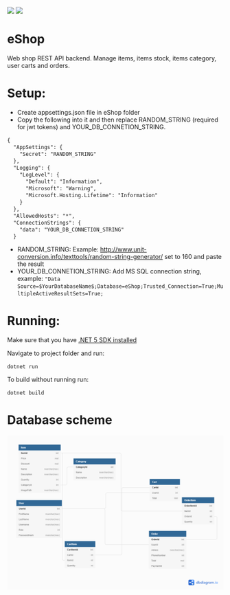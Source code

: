 ![](https://img.shields.io/badge/.NET-5C2D91?style=for-the-badge&logo=.net&logoColor=white)
![](https://img.shields.io/badge/C%23-239120?style=for-the-badge&logo=c-sharp&logoColor=white)

# eShop

Web shop REST API backend. Manage items, items stock, items category, user carts and orders.

# Setup:

* Create appsettings.json file in eShop folder 
* Copy the following into it and then replace RANDOM_STRING (required for jwt tokens) and YOUR_DB_CONNETION_STRING.


```
{
  "AppSettings": {
    "Secret": "RANDOM_STRING"
  },
  "Logging": {
    "LogLevel": {
      "Default": "Information",
      "Microsoft": "Warning",
      "Microsoft.Hosting.Lifetime": "Information"
    }
  },
  "AllowedHosts": "*",
  "ConnectionStrings": {
    "data": "YOUR_DB_CONNETION_STRING"
  }

```

* RANDOM_STRING: Example: http://www.unit-conversion.info/texttools/random-string-generator/ set to 160 and paste the result
* YOUR_DB_CONNETION_STRING: Add MS SQL connection string, example: 
`"Data Source=$YourDatabaseName$;Database=eShop;Trusted_Connection=True;MultipleActiveResultSets=True;`

# Running:
Make sure that you have [.NET 5 SDK installed](https://dotnet.microsoft.com/en-us/download/visual-studio-sdks)

Navigate to project folder and run:
```
dotnet run
```

To build without running run:
```
dotnet build
```

# Database scheme
![](https://github.com/helenaJovanovic/eShop/blob/master/dbschema.png)
